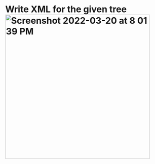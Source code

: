 # Write XML for the given tree<img width="456" alt="Screenshot 2022-03-20 at 8 01 39 PM" src="https://user-images.githubusercontent.com/82391654/159167503-fe38a1de-bff5-4d53-9087-56e888b29234.png">
